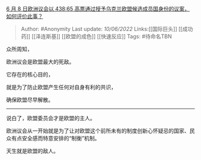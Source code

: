 [6 月 8 日欧洲议会以 438:65 高票通过授予乌克兰欧盟候选成员国身份的议案，如何评价此事？](https://www.zhihu.com/question/536802518/answer/2522088991)

> Author: #Anonymity
> Last update: *10/06/2022*
> Links:[[国际巨头]] [[成功药]] [[泽连斯基]] [[欧盟的成色]] [[快速反应]]
> Tags: #待命名TBN

众所周知，

欧洲议会是欧盟最大的死敌。

它存在的核心目的，

就是为了防止欧盟产生任何对自身有利的共识，

确保欧盟尽早解散。

---

说白了，欧盟委员会才是欧盟的主人。

欧洲议会从一开始就是为了让对欧盟这个前所未有的制度创新心怀疑忌的国家、民众有点安全感而特意安排的“制衡”机制。

天生就是欧盟的敌人。

